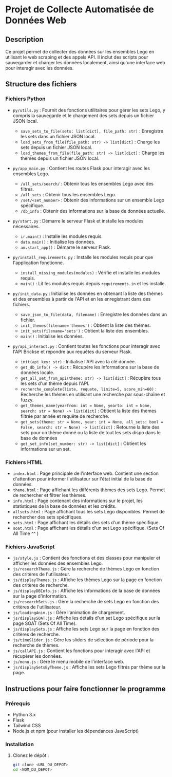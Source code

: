 # Projet de Collecte Automatisée de Données Web

## Description
Ce projet permet de collecter des données sur les ensembles Lego en utilisant le web scraping et des appels API. Il inclut des scripts pour sauvegarder et charger les données localement, ainsi qu'une interface web pour interagir avec les données.

## Structure des fichiers

### Fichiers Python
- `py/utils.py` : Fournit des fonctions utilitaires pour gérer les sets Lego, y compris la sauvegarde et le chargement des sets depuis un fichier JSON local.
  - `save_sets_to_file(sets: list[dict], file_path: str)` : Enregistre les sets dans un fichier JSON local.
  - `load_sets_from_file(file_path: str) -> list[dict]` : Charge les sets depuis un fichier JSON local.
  - `load_themes_from_file(file_path: str) -> list[dict]` : Charge les thèmes depuis un fichier JSON local.

- `py/app_main.py` : Contient les routes Flask pour interagir avec les ensembles Lego.
  - `/all_sets/search/` : Obtenir tous les ensembles Lego avec des filtres.
  - `/all_sets` : Obtenir tous les ensembles Lego.
  - `/set/<set_number>` : Obtenir des informations sur un ensemble Lego spécifique.
  - `/db_info` : Obtenir des informations sur la base de données actuelle.

- `py/start.py` : Démarre le serveur Flask et installe les modules nécessaires.
  - `ir.main()` : Installe les modules requis.
  - `data.main()` : Initialise les données.
  - `am.start_app()` : Démarre le serveur Flask.

- `py/install_requirements.py` : Installe les modules requis pour que l'application fonctionne.
  - `install_missing_modules(modules)` : Vérifie et installe les modules requis.
  - `main()` : Lit les modules requis depuis `requirements.in` et les installe.

- `py/init_data.py` : Initialise les données en obtenant la liste des thèmes et des ensembles à partir de l'API et en les enregistrant dans des fichiers.
  - `save_json_to_file(data, filename)` : Enregistre les données dans un fichier.
  - `init_themes(filename='themes')` : Obtient la liste des thèmes.
  - `init_sets(filename='sets')` : Obtient la liste des ensembles.
  - `main()` : Initialise les données.

- `py/api_interact.py` : Contient toutes les fonctions pour interagir avec l'API Brickse et répondre aux requêtes du serveur Flask.
  - `init(api_key: str)` : Initialise l'API avec la clé donnée.
  - `get_db_info() -> dict` : Récupère les informations sur la base de données locale.
  - `get_all_set_from_api(theme: str) -> list[dict]` : Récupère tous les sets d'un thème depuis l'API.
  - `recherche_complete(liste, requete, limite=5, score_min=60)` : Recherche les thèmes en utilisant une recherche par sous-chaîne et fuzzy.
  - `get_themes_name(yearfrom: int = None, yearto: int = None, search: str = None) -> list[dict]` : Obtient la liste des thèmes filtrée par année et requête de recherche.
  - `get_sets(theme: str = None, year: int = None, all_sets: bool = False, search: str = None) -> list[dict]` : Retourne la liste des sets pour un thème donné ou la liste de tout les sets dispo dans le base de données
  - `get_set_info(set_number: str) -> list[dict]` : Obtient les informations sur un set.


### Fichiers HTML
- `index.html` : Page principale de l'interface web. Contient une section d'attention pour informer l'utilisateur sur l'état initial de la base de données.
- `theme.html` : Page affichant les différents thèmes des sets Lego. Permet de rechercher et filtrer les thèmes.
- `info.html` : Page contenant des informations sur le projet, les statistiques de la base de données et les crédits.
- `allsets.html` : Page affichant tous les sets Lego disponibles. Permet de rechercher des sets spécifiques.
- `sets.html` : Page affichant les détails des sets d'un thème spécifique.
- `soat.html` : Page affichant les détails d'un set Lego spécifique. (Sets Of All Time ^^ )


### Fichiers JavaScript
- `js/style.js` : Contient des fonctions et des classes pour manipuler et afficher les données des ensembles Lego.
- `js/researchTheme.js` : Gère la recherche de thèmes Lego en fonction des critères de l'utilisateur.
- `js/displayThemes.js` : Affiche les thèmes Lego sur la page en fonction des critères de recherche.
- `js/displayDBInfo.js` : Affiche les informations de la base de données sur la page d'information.
- `js/researchSets.js` : Gère la recherche de sets Lego en fonction des critères de l'utilisateur.
- `js/loadingAnim.js` : Gère l'animation de chargement.
- `js/displaySOAT.js` : Affiche les détails d'un set Lego spécifique sur la page SOAT (Sets Of All Time).
- `js/displaySets.js` : Affiche les sets Lego sur la page en fonction des critères de recherche.
- `js/timeSlider.js` : Gère les sliders de sélection de période pour la recherche de thèmes.
- `js/callAPI.js` : Contient les fonctions pour interagir avec l'API et récupérer les données.
- `js/menu.js` : Gère le menu mobile de l'interface web.
- `js/displaySetsByTheme.js` : Affiche les sets Lego filtrés par thème sur la page.

## Instructions pour faire fonctionner le programme

### Prérequis
- Python 3.x
- Flask
- Tailwind CSS
- Node.js et npm (pour installer les dépendances JavaScript)

### Installation

1. Clonez le dépôt :
   ```bash
   git clone <URL_DU_DEPOT>
   cd <NOM_DU_DEPOT>
